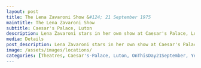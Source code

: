 ```yaml
---
layout: post
title: The Lena Zavaroni Show &#124; 21 September 1975
maintitle: The Lena Zavaroni Show
subtitle: Caesar's Palace, Luton
description: Lena Zavaroni stars in her own show at Caesar's Palace, Luton.
media: Details
post_description: Lena Zavaroni stars in her own show at Caesar's Palace, Luton.
image: /assets/images/locations/
categories: [Theatres, Caesar's-Palace, Luton, OnThisDay21September, Year-1975]
---
```



